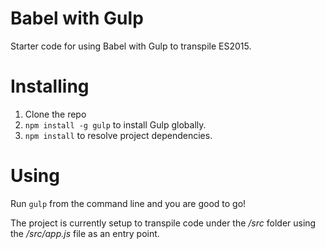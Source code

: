 # Babel with Gulp

Starter code for using Babel with Gulp to transpile ES2015.

# Installing

1. Clone the repo
2. `npm install -g gulp` to install Gulp globally.
3. `npm install` to resolve project dependencies.

# Using

Run `gulp` from the command line and you are good to go!

The project is currently setup to transpile code under the _/src_ folder using the
_/src/app.js_ file as an entry point.


